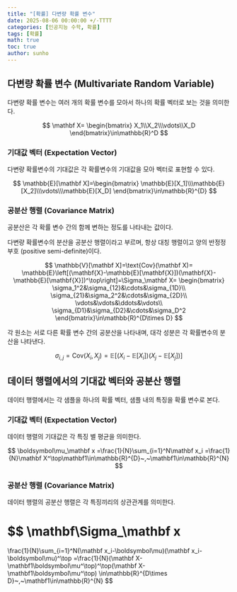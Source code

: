 ```yaml
---
title: "[확률] 다변량 확률 변수"
date: 2025-08-06 00:00:00 +/-TTTT
categories: [인공지능 수학, 확률]
tags: [확률]
math: true
toc: true
author: sunho
---
```


## 다변량 확률 변수 (Multivariate Random Variable)

다변량 확률 변수는 여러 개의 확률 변수를 모아서 하나의 확률 벡터로 보는 것을 의미한다.

$$
\mathbf X=
\begin{bmatrix}
X_1\\X_2\\\vdots\\X_D
\end{bmatrix}\in\mathbb{R}^D
$$

### 기대값 벡터 (Expectation Vector)

다변량 확률변수의 기대값은 각 확률변수의 기대값을 모아 벡터로 표현할 수 있다.

$$
\mathbb{E}[\mathbf X]=\begin{bmatrix}
\mathbb{E}[X_1]\\\mathbb{E}[X_2]\\\vdots\\\mathbb{E}[X_D]
\end{bmatrix}\in\mathbb{R}^{D}
$$

### 공분산 행렬 (Covariance Matrix)

공분산은 각 확률 변수 간의 함께 변하는 정도를 나타내는 값이다.

다변량 확률변수의 분산을 공분산 행렬이라고 부르며, 항상 대칭 행렬이고 양의 반정정부호 (positive semi-definite)이다.

$$
\mathbb{V}[\mathbf X]=\text{Cov}(\mathbf X)=
\mathbb{E}\left[(\mathbf{X}-\mathbb{E}[\mathbf{X}])(\mathbf{X}-\mathbb{E}[\mathbf{X}])^\top\right]=\Sigma_\mathbf X=
\begin{bmatrix}
\sigma_1^2&\sigma_{12}&\cdots&\sigma_{1D}\\
\sigma_{21}&\sigma_2^2&\cdots&\sigma_{2D}\\
\vdots&\vdots&\ddots&\vdots\\
\sigma_{D1}&\sigma_{D2}&\cdots&\sigma_D^2
\end{bmatrix}\in\mathbb{R}^{D\times D}
$$

각 원소는 서로 다른 확률 변수 간의 공분산을 나타내며, 대각 성분은 각 확률변수의 분산을 나타낸다.

$$
\sigma_{i,j}=\text{Cov}(X_i,X_j)=\mathbb{E}\left[(X_i-\mathbb{E}[X_i])(X_j-\mathbb{E}[X_j])\right]
$$

## 데이터 행렬에서의 기대값 벡터와 공분산 행렬

데이터 행렬에서는 각 샘플을 하나의 확률 벡터, 샘플 내의 특징을 확률 변수로 본다.

### 기대값 벡터 (Expectation Vector)

데이터 행렬의 기대값은 각 특징 별 평균을 의미한다.

$$
\boldsymbol\mu_\mathbf x
=\frac{1}{N}\sum_{i=1}^N\mathbf x_i
=\frac{1}{N}\mathbf X^\top\mathbf1\in\mathbb{R}^{D}~,~\mathbf1\in\mathbb{R}^{N}
$$

### 공분산 행렬 (Covariance Matrix)

데이터 행렬의 공분산 행렬은 각 특징끼리의 상관관계를 의미한다.

$$
\mathbf\Sigma_\mathbf x
=
\frac{1}{N}\sum_{i=1}^N(\mathbf x_i-\boldsymbol\mu)(\mathbf x_i-\boldsymbol\mu)^\top
=\frac{1}{N}(\mathbf X- \mathbf1\boldsymbol\mu^\top)^\top(\mathbf X-\mathbf1\boldsymbol\mu^\top)
\in\mathbb{R}^{D\times D}~,~\mathbf1\in\mathbb{R}^{N}
$$
